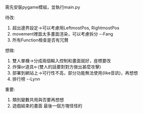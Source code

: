 需先安裝pygame模組，並執行main.py

待改:  
  1. 超出邊界設定->可以考慮用LeftmostPos, RightmostPos  
  2. movement裡面太多畫面渲染，可以考慮拆分  --Fang
  3. 所有Function檢查是否有冗贅

想做:  
  1. 雙人單機->分成兩個輸入控制和畫面就好，座標要改  
  2. 炸彈or道具<-(雙人的話要對對方做出甚麼攻擊)  
  3. 部署到網站上->可行性不高，部分功能無法使用(like音訊)，再想想
  4. 排行榜 --Lynn

重要:  
  1. 類別變數共用與否要再想想
  2. 遊戲結束的畫面 最後一個方塊怪怪的


